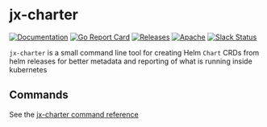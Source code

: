 # jx-charter

[![Documentation](https://godoc.org/github.com/jenkins-x-plugins/jx-charter?status.svg)](https://pkg.go.dev/mod/github.com/jenkins-x-plugins/jx-charter)
[![Go Report Card](https://goreportcard.com/badge/github.com/jenkins-x-plugins/jx-charter)](https://goreportcard.com/report/github.com/jenkins-x-plugins/jx-charter)
[![Releases](https://img.shields.io/github/release-pre/jenkins-x-plugins/jx-charter.svg)](https://github.com/jenkins-x-plugins/jx-charter/releases)
[![Apache](https://img.shields.io/badge/license-Apache-blue.svg)](https://github.com/jenkins-x-plugins/jx-charter/blob/master/LICENSE)
[![Slack Status](https://img.shields.io/badge/slack-join_chat-white.svg?logo=slack&style=social)](https://slack.k8s.io/)

`jx-charter` is a small command line tool for creating Helm `Chart` CRDs from helm releases for better metadata and reporting of what is running inside kubernetes

## Commands

See the [jx-charter command reference](https://github.com/jenkins-x-plugins/jx-charter/blob/master/docs/cmd/jx-charter.md)

